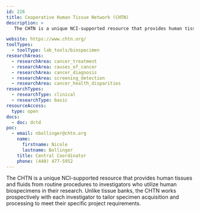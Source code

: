 ```yaml
---
id: 226
title: Cooperative Human Tissue Network (CHTN)
description: >
   The CHTN is a unique NCI-supported resource that provides human tissues and fluids from routine procedures to investigators who utilize human biospecimens in their research. Unlike tissue banks, the CHTN works prospectively with each investigator to tailor specimen acquisition and processing to meet their specific project requirements.

website: https://www.chtn.org/
toolTypes:
  - toolType: lab_tools/biospecimen
researchAreas:
  - researchArea: cancer_treatment
  - researchArea: causes_of_cancer
  - researchArea: cancer_diagnosis
  - researchArea: screening_detection
  - researchArea: cancer_health_disparities
researchTypes:
  - researchType: clinical
  - researchType: basic
resourceAccess:
  type: open
docs:
  - doc: dctd
poc:
  - email: nbollinger@chtn.org
    name:
      firstname: Nicole
      lastname: Bollinger
    title: Central Coordinator
    phone: (440) 477-5952
---
```

The CHTN is a unique NCI-supported resource that provides human tissues and fluids from routine procedures to investigators who utilize human biospecimens in their research. Unlike tissue banks, the CHTN works prospectively with each investigator to tailor specimen acquisition and processing to meet their specific project requirements.